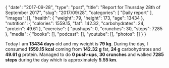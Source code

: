 {
    "date": "2017-09-28",
    "type": "post",
    "title": "Report for Thursday 28th of September 2017",
    "slug": "2017\/09\/28",
    "categories": [
        "Daily report"
    ],
    "images": [],
    "health": {
        "weight": 79,
        "height": 173,
        "age": 13434
    },
    "nutrition": {
        "calories": 1559.15,
        "fat": 142.32,
        "carbohydrates": 24,
        "protein": 49.61
    },
    "exercise": {
        "pushups": 0,
        "crunches": 30,
        "steps": 7285
    },
    "media": {
        "books": [],
        "podcast": [],
        "youtube": [],
        "photos": []
    }
}

Today I am <strong>13434 days</strong> old and my weight is <strong>79 kg</strong>. During the day, I consumed <strong>1559.15 kcal</strong> coming from <strong>142.32 g</strong> fat, <strong>24 g</strong> carbohydrates and <strong>49.61 g</strong> protein. Managed to do <strong>0 push-ups</strong>, <strong>30 crunches</strong> and walked <strong>7285 steps</strong> during the day which is approximately <strong>5.55 km</strong>.
